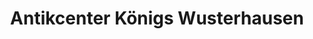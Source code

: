 ---
title: "Antikcenter Königs Wusterhausen"
url: /koenigs-wusterhausen/antikcenter-koenigs-wusterhausen/
shop: Antiquitäten
---